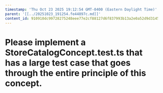 ```yaml
---
timestamp: 'Thu Oct 23 2025 19:12:54 GMT-0400 (Eastern Daylight Time)'
parent: '[[../20251023_191254.fe44897c.md]]'
content_id: 910910dc99728275248eee77e2cf88127d6f837993b13a2e0a52d9d3145291e4
---
```


# Please implement a StoreCatalogConcept.test.ts that has a large test case that goes through the entire principle of this concept.
